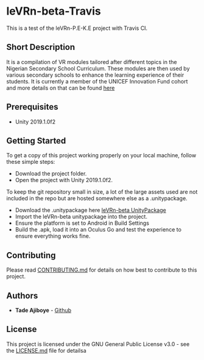 # leVRn-beta-Travis
This is a test of the leVRn-P.E-K.E project with Travis CI.

## Short Description
It is a compilation of VR modules tailored after different topics in the Nigerian Secondary School Curriculum. These modules are then used by various secondary schools to enhance the learning experience of their students. It is currently a member of the UNICEF Innovation Fund cohort and more details on that can be found [here](https://www.unicef.org/innovation/stories/imisi-3d-providing-locally-tailored-interactive-content-using-vr-transform-education)

## Prerequisites
- Unity 2019.1.0f2

## Getting Started
To get a copy of this project working properly on your local machine, follow these simple steps:

- Download the project folder.
- Open the project with Unity 2019.1.0f2.

To keep the git repository small in size, a lot of the large assets used are not included in the repo but are hosted somewhere else as a .unitypackage.

- Download the .unitypackage here [leVRn-beta UnityPackage]()
- Import the leVRn-beta unitypackage into the project.
- Ensure the platform is set to Android in Build Settings
- Build the .apk, load it into an Oculus Go and test the experience to ensure everything works fine.

## Contributing
Please read [CONTRIBUTING.md](https://github.com/Imisi3D/leVRn-beta/blob/master/Contributing.md) for details on how best to contribute to this project.

## Authors
- **Tade Ajiboye** - [Github](https://github.com/Gazuntype/)

## License
This project is licensed under the GNU General Public License v3.0 - see the [LICENSE.md](https://github.com/Imisi3D/leVRn-beta/blob/master/LICENSE) file for detailsa

